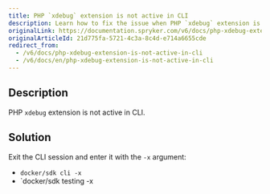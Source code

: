 ```yaml
---
title: PHP `xdebug` extension is not active in CLI
description: Learn how to fix the issue when PHP `xdebug` extension is not active in CLI
originalLink: https://documentation.spryker.com/v6/docs/php-xdebug-extension-is-not-active-in-cli
originalArticleId: 21d775fa-5721-4c3a-8c4d-e714a6655cde
redirect_from:
  - /v6/docs/php-xdebug-extension-is-not-active-in-cli
  - /v6/docs/en/php-xdebug-extension-is-not-active-in-cli
---
```


## Description
PHP `xdebug` extension is not active in CLI.

## Solution
Exit the CLI session and enter it with the `-x` argument:
* `docker/sdk cli -x`
* `docker/sdk testing -x

